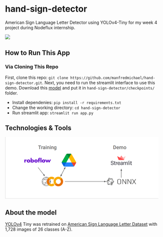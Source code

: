 # hand-sign-detector

American Sign Language Letter Detector using YOLOv4-Tiny for my week 4 project during Nodeflux internship.

![](https://github.com/manfredmichael/hand-sign-detector/blob/main/assets/demo.gif?raw=true)

## How to Run This App

### Via Cloning This Repo
First, clone this repo: `git clone https://github.com/manfredmichael/hand-sign-detector.git`. Next, you need to run the streamlit interface to use this demo. Download this [model](https://drive.google.com/file/d/14PGd7IWgrK0WzL39MsmKpMHRV18J3NmS/view?usp=sharing) and put it in `hand-sign-detector/checkpoints/` folder.


- Install dependenies: `pip install -r requirements.txt`
- Change the working directory: `cd hand-sign-detector`
- Run streamlit app: `streamlit run app.py`


## Technologies & Tools
![](https://github.com/manfredmichael/hand-sign-detector/blob/main/assets/workspace.png?raw=true)

## About the model

[YOLOv4](https://arxiv.org/abs/2004.10934) Tiny was retrained on [American Sign Language Letter Dataset](https://public.roboflow.com/object-detection/american-sign-language-letters) with 1,728 images of 26 classes (A-Z).

